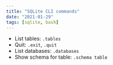 ```yaml
---
title: "SQLite CLI commands"
date: "2021-01-29"
tags: [sqlite, bash]
---
```


- List tables: `.tables`
- Quit: `.exit`, `.quit`
- List databases: `.databases`
- Show schema for table: `.schema table`
